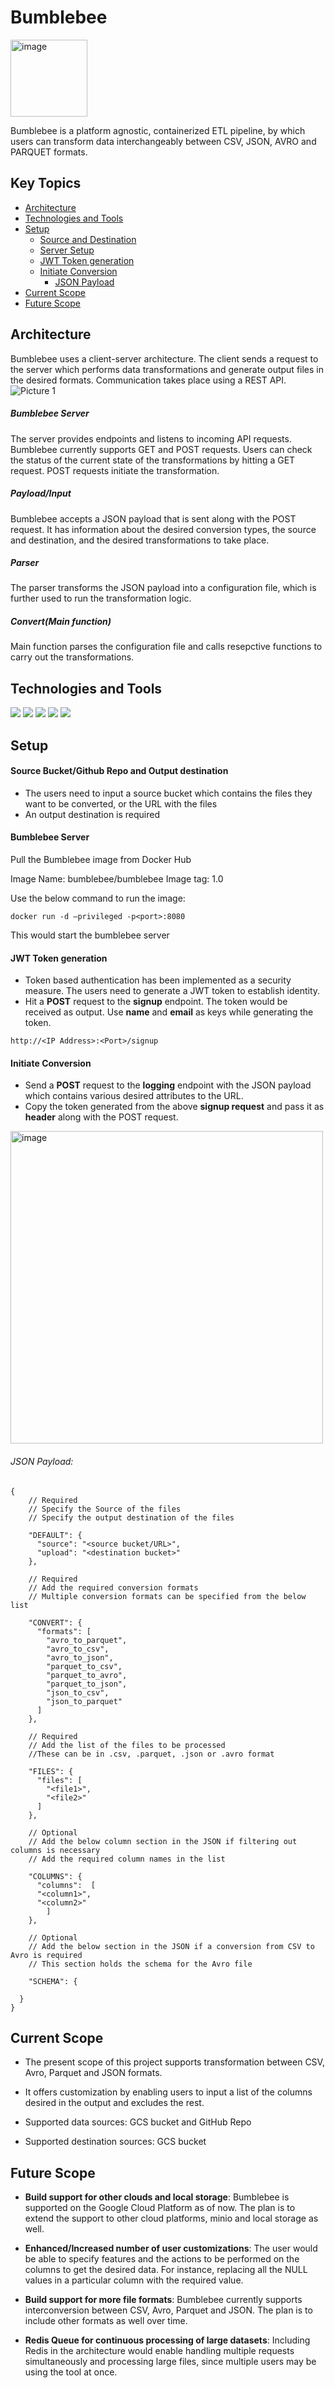 # Bumblebee
<img width="123" alt="image" src="https://user-images.githubusercontent.com/31576619/178139662-55457e42-f54e-4976-ba1e-0a1faac7a932.png">

Bumblebee is a platform agnostic, containerized ETL pipeline, by which users can transform data interchangeably between CSV, JSON, AVRO and PARQUET formats.

## Key Topics
* [Architecture](#architecture)
* [Technologies and Tools](#technologies-and-tools)
* [Setup](#setup)
   * [Source and Destination](#source-bucketgithub-repo-and-output-destination)
   * [Server Setup](#bumblebee-server-1)
   * [JWT Token generation](#jwt-token-generation)
   * [Initiate Conversion](#initiate-conversion)
      * [JSON Payload](#json-payload)    
* [Current Scope](#current-scope)
* [Future Scope](#future-scope)

## Architecture
Bumblebee uses a client-server architecture. The client sends a request to the server which performs data transformations and generate output files in the desired formats. 
Communication takes place using a REST API. 
![Picture 1](https://user-images.githubusercontent.com/31576619/178139965-a9eaf0e2-531c-4960-986d-e40a7c454e38.jpg)


##### Bumblebee Server
The server provides endpoints and listens to incoming API requests. Bumblebee currently supports GET and POST requests. 
Users can check the status of the current state of the transformations by hitting a GET request. POST requests initiate the transformation.
 
##### Payload/Input
Bumblebee accepts a JSON payload that is sent along with the POST request. It has information about the desired conversion types, the source and destination, and the desired transformations to take place.
 
##### Parser
The parser transforms the JSON payload into a configuration file, which is further used to run the transformation logic. 
 
##### Convert(Main function)
Main function parses the configuration file and calls resepctive functions to carry out the transformations. 

## Technologies and Tools

![](https://img.shields.io/badge/Code-Python-informational?style=flat&logo=Python&logoColor=white&color=2bbc8a) ![](https://img.shields.io/badge/Tools-Docker-informational?style=flat&logo=Docker&logoColor=white&color=2bbc8a) ![](https://img.shields.io/badge/Code-Flask-informational?style=flat&logo=Flask&logoColor=white&color=2bbc8a) ![](https://img.shields.io/badge/Tools-Postman-informational?style=flat&logo=Postman&logoColor=white&color=2bbc8a) ![](https://img.shields.io/badge/Cloud-GCP-informational?style=flat&logo=Google-cloud&logoColor=white&color=2bbc8a)

## Setup
#### Source Bucket/Github Repo and Output destination
* The users need to input a source bucket which contains the files they want to be converted, or the URL with the files
* An output destination is required

#### Bumblebee Server

Pull the Bumblebee image from Docker Hub

Image Name: bumblebee/bumblebee
Image tag: 1.0

Use the below command to run the image:
```
docker run -d –privileged -p<port>:8080 
```
This would start the bumblebee server

#### JWT Token generation

* Token based authentication has been implemented as a security measure. The users need to generate a JWT token to establish identity.
* Hit a **POST** request to the **signup** endpoint. The token would be received as output. Use **name** and **email** as keys while generating the token.
```
http://<IP Address>:<Port>/signup
```
#### Initiate Conversion

* Send a **POST** request to the **logging** endpoint with the JSON payload which contains various desired attributes to the URL. 
* Copy the token generated from the above **signup request** and pass it as **header** along with the POST request.
<img width="500" alt="image" src="https://user-images.githubusercontent.com/31576619/178191157-5e3334e4-235a-44e9-a231-3f00cc091edc.png">

###### JSON Payload:
```
{
    // Required 
    // Specify the Source of the files
    // Specify the output destination of the files

    "DEFAULT": {
      "source": "<source bucket/URL>",
      "upload": "<destination bucket>"
    },

    // Required
    // Add the required conversion formats 
    // Multiple conversion formats can be specified from the below list

    "CONVERT": {
      "formats": [
        "avro_to_parquet",
        "avro_to_csv",
        "avro_to_json",
        "parquet_to_csv",
        "parquet_to_avro",
        "parquet_to_json",
        "json_to_csv",
        "json_to_parquet"
      ]
    },

    // Required
    // Add the list of the files to be processed
    //These can be in .csv, .parquet, .json or .avro format

    "FILES": {
      "files": [
        "<file1>",
        "<file2>"
      ]
    },

    // Optional
    // Add the below column section in the JSON if filtering out columns is necessary
    // Add the required column names in the list

    "COLUMNS": {
      "columns":  [
      "<column1>",
      "<column2>"
        ]
    },

    // Optional
    // Add the below section in the JSON if a conversion from CSV to Avro is required
    // This section holds the schema for the Avro file

    "SCHEMA": {
    
  }
}
```
## Current Scope

* The present scope of this project supports transformation between CSV, Avro, Parquet and JSON formats.

* It offers customization by enabling users to input a list of the columns desired in the output and excludes the rest.

* Supported data sources: GCS bucket and GitHub Repo

* Supported destination sources: GCS bucket

## Future Scope

* **Build support for other clouds and local storage**: Bumblebee is supported on the Google Cloud Platform as of now. The plan is to extend the support to other cloud platforms, minio and local storage as well.

* **Enhanced/Increased number of user customizations**: The user would be able to specify features and the actions to be performed on the columns to get the desired data. For instance, replacing all the NULL values in a particular column with the required value.

* **Build support for more file formats**: Bumblebee currently supports interconversion between CSV, Avro, Parquet and JSON. The plan is to include other formats as well over time.

* **Redis Queue for continuous processing of large datasets**: Including Redis in the architecture would enable handling multiple requests simultaneously and processing large files, since multiple users may be using the tool at once.



















